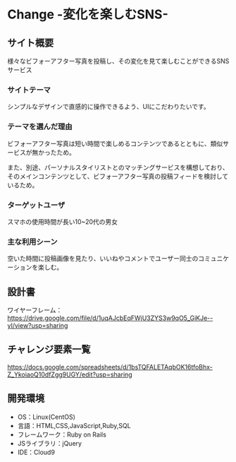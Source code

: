 # Change  -変化を楽しむSNS-

## サイト概要
様々なビフォーアフター写真を投稿し、その変化を見て楽しむことができるSNSサービス

### サイトテーマ
シンプルなデザインで直感的に操作できるよう、UIにこだわりたいです。

### テーマを選んだ理由
ビフォーアフター写真は短い時間で楽しめるコンテンツであるとともに、類似サービスが無かったため。

また、別途、パーソナルスタイリストとのマッチングサービスを構想しており、
そのメインコンテンツとして、ビフォーアフター写真の投稿フィードを検討しているため。

### ターゲットユーザ
スマホの使用時間が長い10~20代の男女

### 主な利用シーン
空いた時間に投稿画像を見たり、いいねやコメントでユーザー同士のコミュニケーションを楽しむ。

## 設計書
ワイヤーフレーム：https://drive.google.com/file/d/1uqAJcbEqFWjU3ZYS3w9qO5_GiKJe--yI/view?usp=sharing

## チャレンジ要素一覧
https://docs.google.com/spreadsheets/d/1bsTQFALETAqbOK16tfoBhx-Z_YkoiaoQ10dfZgg9UGY/edit?usp=sharing

## 開発環境
- OS：Linux(CentOS)
- 言語：HTML,CSS,JavaScript,Ruby,SQL
- フレームワーク：Ruby on Rails
- JSライブラリ：jQuery
- IDE：Cloud9
